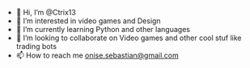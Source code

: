 - 👋 Hi, I’m @Ctrix13
- 👀 I’m interested in video games and Design 
- 🌱 I’m currently learning Python and other languages
- 💞️ I’m looking to collaborate on Video games and other cool stuf like trading bots
- 📫 How to reach me onise.sebastian@gmail.com

<!---
Ctrix13/Ctrix13 is a ✨ special ✨ repository because its `README.md` (this file) appears on your GitHub profile.
You can click the Preview link to take a look at your changes.
--->
